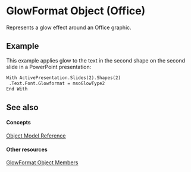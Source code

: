 
# GlowFormat Object (Office)

Represents a glow effect around an Office graphic.


## Example

This example applies glow to the text in the second shape on the second slide in a PowerPoint presentation:


```vb
With ActivePresentation.Slides(2).Shapes(2) 
 .Text.Font.Glowformat = msoGlowType2 
End With 

```


## See also


#### Concepts


[Object Model Reference](499c789a-aba2-0fad-649a-0ea964cd3b5e.md)
#### Other resources


[GlowFormat Object Members](8d12e270-0b8b-930b-9c74-694b02a3a228.md)